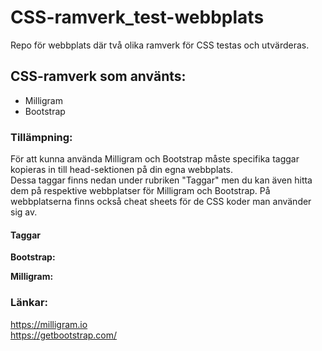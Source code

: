 # CSS-ramverk_test-webbplats
Repo för webbplats där två olika ramverk för CSS testas och utvärderas. 

## CSS-ramverk som använts:
* Milligram
* Bootstrap

### Tillämpning:
För att kunna använda Milligram och Bootstrap måste specifika taggar kopieras in till head-sektionen på din egna webbplats.  
Dessa taggar finns nedan under rubriken "Taggar" men du kan även hitta dem på respektive webbplatser för Milligram och Bootstrap. På webbplatserna finns också cheat sheets för de CSS koder man använder sig av.

#### Taggar
**Bootstrap:**

**Milligram:**  
<!-- Google Fonts -->  
<link rel="stylesheet" href="https://fonts.googleapis.com/css?family=Roboto:300,300italic,700,700italic">  

<!-- CSS Reset -->  
<link rel="stylesheet" href="https://cdnjs.cloudflare.com/ajax/libs/normalize/8.0.1/normalize.css">  

<!-- Milligram CSS -->  
<link rel="stylesheet" href="https://cdnjs.cloudflare.com/ajax/libs/milligram/1.4.1/milligram.css">  


### Länkar:
https://milligram.io  
https://getbootstrap.com/ 


